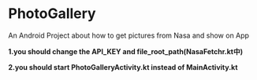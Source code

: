 # PhotoGallery
An Android Project about how to get pictures from Nasa and show on App

**1.you should change the API_KEY and file_root_path(NasaFetchr.kt中)**

**2.you should start PhotoGalleryActivity.kt instead of MainActivity.kt**
